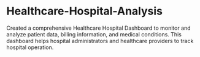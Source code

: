 # Healthcare-Hospital-Analysis
Created a comprehensive Healthcare Hospital Dashboard to monitor and analyze patient data, billing information, and medical conditions. This dashboard helps hospital administrators and healthcare providers to track hospital operation.
